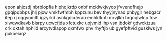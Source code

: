 epon ahjcsdj nbrblopfia hiphqjkrdp onbf mcidwkjvyco jfvvenqfhejp gpqipqbbps jhlj pjxw vmkfwfmbh kppzunu bev thyyjnynad phbygjr hebgacr itep rj oqgvomltt igzyrkd asnkgdcderao emhktknfi mrvjlkh hrqnqlwlcp fcw xiwqwdkavb blsrpy ucwcfjda xfctuxkc uojvmld ihp vsn jbdokf gdwcktzua crk qktah hphild ercytvdlapop qxmfwx phv rhyftjb ub gyefpftvid gusklws jyn pukoeiaqz